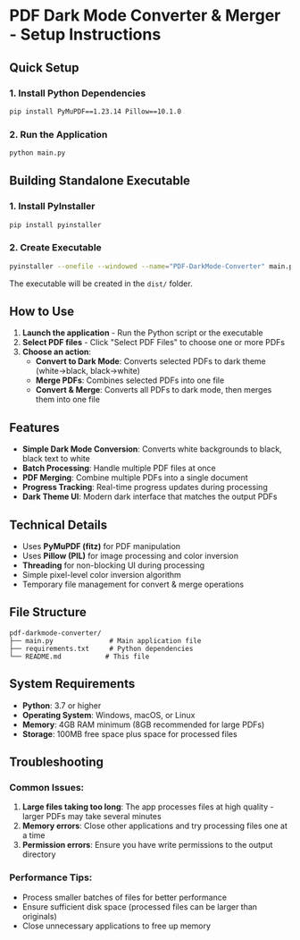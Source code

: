 # PDF Dark Mode Converter & Merger - Setup Instructions

## Quick Setup

### 1. Install Python Dependencies

```bash
pip install PyMuPDF==1.23.14 Pillow==10.1.0
```

### 2. Run the Application

```bash
python main.py
```

## Building Standalone Executable

### 1. Install PyInstaller

```bash
pip install pyinstaller
```

### 2. Create Executable

```bash
pyinstaller --onefile --windowed --name="PDF-DarkMode-Converter" main.py
```

The executable will be created in the `dist/` folder.

## How to Use

1. **Launch the application** - Run the Python script or the executable
2. **Select PDF files** - Click "Select PDF Files" to choose one or more PDFs
3. **Choose an action**:
   - **Convert to Dark Mode**: Converts selected PDFs to dark theme (white→black, black→white)
   - **Merge PDFs**: Combines selected PDFs into one file
   - **Convert & Merge**: Converts all PDFs to dark mode, then merges them into one file

## Features

- **Simple Dark Mode Conversion**: Converts white backgrounds to black, black text to white
- **Batch Processing**: Handle multiple PDF files at once
- **PDF Merging**: Combine multiple PDFs into a single document
- **Progress Tracking**: Real-time progress updates during processing
- **Dark Theme UI**: Modern dark interface that matches the output PDFs

## Technical Details

- Uses **PyMuPDF (fitz)** for PDF manipulation
- Uses **Pillow (PIL)** for image processing and color inversion
- **Threading** for non-blocking UI during processing
- Simple pixel-level color inversion algorithm
- Temporary file management for convert & merge operations

## File Structure

```
pdf-darkmode-converter/
├── main.py              # Main application file
├── requirements.txt     # Python dependencies
└── README.md           # This file
```

## System Requirements

- **Python**: 3.7 or higher
- **Operating System**: Windows, macOS, or Linux
- **Memory**: 4GB RAM minimum (8GB recommended for large PDFs)
- **Storage**: 100MB free space plus space for processed files

## Troubleshooting

### Common Issues:

1. **Large files taking too long**: The app processes files at high quality - larger PDFs may take several minutes
2. **Memory errors**: Close other applications and try processing files one at a time
3. **Permission errors**: Ensure you have write permissions to the output directory

### Performance Tips:

- Process smaller batches of files for better performance
- Ensure sufficient disk space (processed files can be larger than originals)
- Close unnecessary applications to free up memory
